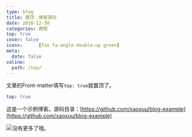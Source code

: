 ```yaml
---
type: blog
title: 置顶：博客源码
date: 2018-12-30
categories: 教程
top: true
cover: false
icons:      [fas fa-angle-double-up green]
meta:
  date: false
valine:
  path: /top/
---
```


文章的Front-matter填写`top: true`就置顶了。
```yml
top: true
```

这是一个示例博客。源码目录：[https://github.com/xaoxuu/blog-example](https://github.com/xaoxuu/blog-example)


<!-- more -->

<img class='emoji tieba' src='https://cdn.jsdelivr.net/gh/xaoxuu/volantis@1.0/img/tieba/捂嘴笑.png'>没有更多了哦。
